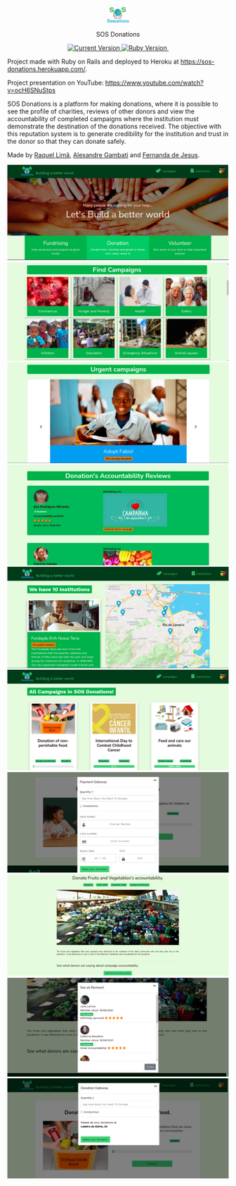 <p align="center">
  <a href="#">
   <img alt="SOS Donations logo" src="https://github.com/RaquelLima7/SOS_Donations/blob/master/app/assets/images/sos-donations-logo.png" width="50">
  </a>
</p>
<p align="center">SOS Donations</p>


<p align="center">
  <a href="#">
    <img alt="Current Version" src="https://img.shields.io/badge/version-1.0.0 -blue.svg">
  </a>
  <a href="https://ruby-doc.org/core-3.0.1/">
    <img alt="Ruby Version" src="https://img.shields.io/badge/Ruby-2.6.6 -green.svg" target="_blank">
  </a>
  <a href="https://guides.rubyonrails.org/6_1_release_notes.html">
    <img alt="" src="https://img.shields.io/badge/Rails-~> 6.0.3-blue.svg" target="_blank">
  </a>
</p>

Project made with Ruby on Rails and deployed to Heroku at https://sos-donations.herokuapp.com/.

Project presentation on YouTube: https://www.youtube.com/watch?v=ocH6SNuStps

SOS Donations is a platform for making donations, where it is possible to see the profile of charities, reviews of other donors and view the accountability of completed campaigns where the institution must demonstrate the destination of the donations received. The objective with this reputation system is to generate credibility for the institution and trust in the donor so that they can donate safely.

Made by [Raquel Limâ](https://github.com/RaquelLima7), [Alexandre Gambati](https://github.com/alxgambati) and [Fernanda de Jesus](https://github.com/bussularf).


<img src="images/01.png">
<img src="images/02.png">
<img src="images/03.png">
<img src="images/04.png">
<img src="images/05.png">
<img src="images/06.png">
<img src="images/07.png">
<img src="images/08.png">
<img src="images/09.png">
<img src="images/10.png">
